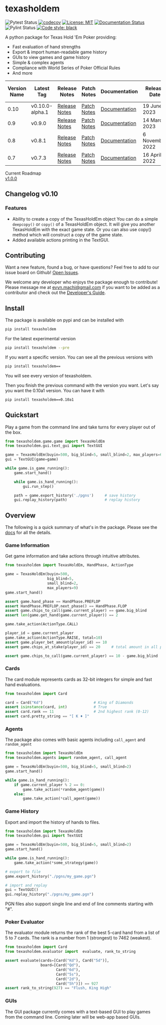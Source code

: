 # texasholdem
![Pytest Status](https://github.com/SirRender00/texasholdem/actions/workflows/pytest.yml/badge.svg)
[![codecov](https://codecov.io/github/SirRender00/texasholdem/branch/main/graph/badge.svg?token=1PH1NHTGXP)](https://codecov.io/github/SirRender00/texasholdem)
[![License: MIT](https://img.shields.io/badge/License-MIT-blue.svg)](https://raw.githubusercontent.com/SirRender00/texasholdem/main/LICENSE)
[![Documentation Status](https://readthedocs.org/projects/texasholdem/badge/?version=stable)](https://texasholdem.readthedocs.io/en/stable/?badge=stable)
![Pylint Status](https://github.com/SirRender00/texasholdem/actions/workflows/pylint.yml/badge.svg)
[![Code style: black](https://img.shields.io/badge/code%20style-black-000000.svg)](https://github.com/psf/black)

A python package for Texas Hold 'Em Poker providing:
- Fast evaluation of hand strengths 
- Export & import human-readable game history
- GUIs to view games and game history
- Simple & complex agents 
- Compliance with World Series of Poker Official Rules
- And more

| Version Name | Latest Tag | Release Notes | Patch Notes | Documentation | Release Date | End Support Date |
| ------------ | ---------- | ------------- | ----------- | ------------- | ------------ | ---------------- |
| 0.10         | v0.10.0-alpha.1     | [Release Notes](https://github.com/SirRender00/texasholdem/releases/tag/v0.10-alpha.1) | [Patch Notes](https://github.com/SirRender00/texasholdem/releases/tag/v0.10-alpha.1) | [Documentation](https://texasholdem.readthedocs.io/en/0.10/) | 19 June 2023 | |
| 0.9          | v0.9.0     | [Release Notes](https://github.com/SirRender00/texasholdem/releases/tag/v0.9.0) | [Patch Notes](https://github.com/SirRender00/texasholdem/releases/tag/v0.9.0) | [Documentation](https://texasholdem.readthedocs.io/en/0.9/) | 14 March 2023 | |
| 0.8          | v0.8.1     | [Release Notes](https://github.com/SirRender00/texasholdem/releases/tag/v0.8.0) | [Patch Notes](https://github.com/SirRender00/texasholdem/releases/tag/v0.8.1) | [Documentation](https://texasholdem.readthedocs.io/en/0.8/) | 6 November 2022 | 30 June 2023 |
| 0.7          | v0.7.3     | [Release Notes](https://github.com/SirRender00/texasholdem/releases/tag/v0.7.0) | [Patch Notes](https://github.com/SirRender00/texasholdem/releases/tag/v0.7.3) | [Documentation](https://texasholdem.readthedocs.io/en/0.7/) | 16 April 2022 | 30 June 2023 |

Current Roadmap \
[v1.0.0](https://github.com/SirRender00/texasholdem/wiki/Version-1.0.0-Roadmap)

## Changelog v0.10

### Features

- Ability to create a copy of the TexasHoldEm object
  You can do a simple ```deepcopy()``` or ```copy()``` of a TexasHoldEm object. It will give you another TexasHoldEm with the exact game state.
  Or you can also use copy() method which will construct a copy of the game state.
- Added available actions printing in the TextGUI.

  

## Contributing
Want a new feature, found a bug, or have questions? Feel free to add to our issue board on Github!
[Open Issues](https://github.com/SirRender00/texasholdem/issues>).

We welcome any developer who enjoys the package enough to contribute! Please message me at evyn.machi@gmail.com
if you want to be added as a contributor and check out the 
[Developer's Guide](https://github.com/SirRender00/texasholdem/wiki/Developer's-Guide).

## Install
The package is available on pypi and can be installed with

```bash
pip install texasholdem
```

For the latest experimental version
```bash
pip install texasholdem --pre
```


If you want a specific version. You can see all the previous versions with
```bash
pip install texasholdem==
```
You will see every version of texasholdem.

Then you finish the previous command with the version you want. Let's say you want the  0.10a1 version. You can have it with 
```bash
pip install texasholdem==0.10a1
```

## Quickstart
Play a game from the command line and take turns for every player out of the box.

```python
from texasholdem.game.game import TexasHoldEm
from texasholdem.gui.text_gui import TextGUI

game = TexasHoldEm(buyin=500, big_blind=5, small_blind=2, max_players=6)
gui = TextGUI(game=game)

while game.is_game_running():
    game.start_hand()

    while game.is_hand_running():
        gui.run_step()

    path = game.export_history('./pgns')     # save history
    gui.replay_history(path)                 # replay history
```

## Overview
The following is a quick summary of what's in the package. Please see the 
[docs](https://texasholdem.readthedocs.io/en/stable/) for all the details.

### Game Information

Get game information and take actions through intuitive attributes.

```python
from texasholdem import TexasHoldEm, HandPhase, ActionType

game = TexasHoldEm(buyin=500,
                   big_blind=5,
                   small_blind=2,
                   max_players=9)
game.start_hand()

assert game.hand_phase == HandPhase.PREFLOP
assert HandPhase.PREFLOP.next_phase() == HandPhase.FLOP
assert game.chips_to_call(game.current_player) == game.big_blind
assert len(game.get_hand(game.current_player)) == 2

game.take_action(ActionType.CALL)

player_id = game.current_player
game.take_action(ActionType.RAISE, total=10)
assert game.player_bet_amount(player_id) == 10
assert game.chips_at_stake(player_id) == 20     # total amount in all pots the player is in

assert game.chips_to_call(game.current_player) == 10 - game.big_blind
```

### Cards
The card module represents cards as 32-bit integers for simple and fast hand
evaluations.

```python
from texasholdem import Card

card = Card("Kd")                       # King of Diamonds
assert isinstance(card, int)            # True
assert card.rank == 11                  # 2nd highest rank (0-12)
assert card.pretty_string == "[ K ♦ ]"
```

### Agents
The package also comes with basic agents including `call_agent` and `random_agent`

```python
from texasholdem import TexasHoldEm
from texasholdem.agents import random_agent, call_agent

game = TexasHoldEm(buyin=500, big_blind=5, small_blind=2)
game.start_hand()

while game.is_hand_running():
    if game.current_player % 2 == 0:
        game.take_action(*random_agent(game))
    else:
        game.take_action(*call_agent(game))
```

### Game History
Export and import the history of hands to files.

```python
from texasholdem import TexasHoldEm
from texasholdem.gui import TextGUI

game = TexasHoldEm(buyin=500, big_blind=5, small_blind=2)
game.start_hand()

while game.is_hand_running():
    game.take_action(*some_strategy(game))

# export to file
game.export_history("./pgns/my_game.pgn")

# import and replay
gui = TextGUI()
gui.replay_history("./pgns/my_game.pgn")
```
PGN files also support single line and end of line comments starting with "#".

### Poker Evaluator
The evaluator module returns the rank of the best 5-card hand from a list of 5 to 7 cards.
The rank is a number from 1 (strongest) to 7462 (weakest).

```python
from texasholdem import Card
from texasholdem.evaluator import  evaluate, rank_to_string

assert evaluate(cards=[Card("Kd"), Card("5d")],
                board=[Card("Qd"),
                       Card("6d"),
                       Card("5s"),
                       Card("2d"),
                       Card("5h")]) == 927
assert rank_to_string(927) == "Flush, King High"
```

### GUIs
The GUI package currently comes with a text-based GUI to play games from the command line. Coming later
will be web-app based GUIs.
